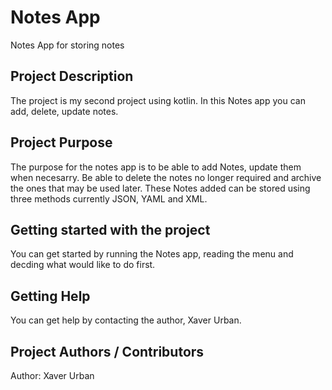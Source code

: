 # Notes App 
Notes App for storing notes


## Project Description
The project is my second project using kotlin.
In this Notes app you can add, delete, update notes.

## Project Purpose
The purpose for the notes app is to be able to add Notes, update them when necesarry. 
Be able to delete the notes no longer required and archive the ones that may be used later.
These Notes added can be stored using three methods currently JSON, YAML and XML.

## Getting started with the project
You can get started by running the Notes app, reading the menu and decding what would like to do first. 


## Getting Help
You can get help by contacting the author, Xaver Urban.

## Project Authors / Contributors 
Author: Xaver Urban
